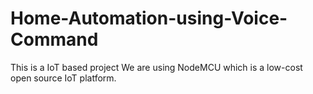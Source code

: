 # Home-Automation-using-Voice-Command
 This is a IoT based project We are using NodeMCU which is a low-cost open source IoT platform.
